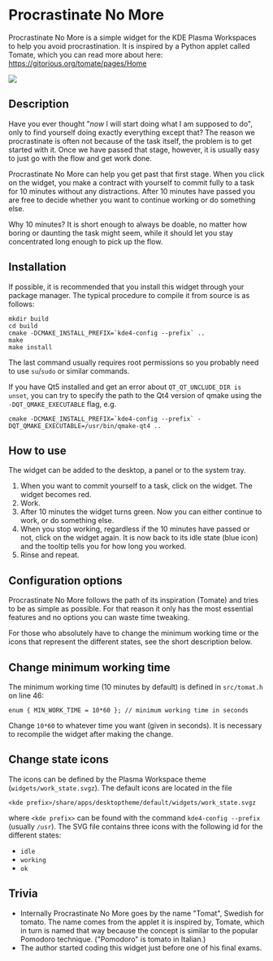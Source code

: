 Procrastinate No More
=====================

Procrastinate No More is a simple widget for the KDE Plasma Workspaces to help you avoid 
procrastination. It is inspired by a Python applet called Tomate, which you can read more
about here: https://gitorious.org/tomate/pages/Home

![](http://kde-apps.org/CONTENT/content-pre3/142783-3.png)


Description
-----------

Have you ever thought "_now_ I will start doing what I am supposed to do", only to find 
yourself doing exactly everything except that? The reason we procrastinate is often not
because of the task itself, the problem is to get started with it. Once we have passed
that stage, however, it is usually easy to just go with the flow and get work done.

Procrastinate No More can help you get past that first stage. When you click on the
widget, you make a contract with yourself to commit fully to a task for 10 minutes without 
any distractions. After 10 minutes have passed you are free to decide whether you want to 
continue working or do something else.

Why 10 minutes? It is short enough to always be doable, no matter how boring or daunting
the task might seem, while it should let you stay concentrated long enough to pick up the
flow.


Installation
------------

If possible, it is recommended that you install this widget through your package manager.
The typical procedure to compile it from source is as follows:

    mkdir build
    cd build
    cmake -DCMAKE_INSTALL_PREFIX=`kde4-config --prefix` ..
    make
    make install

The last command usually requires root permissions so you probably need to use `su`/`sudo`
or similar commands.

If you have Qt5 installed and get an error about `QT_QT_UNCLUDE_DIR is unset`, you can try
to specify the path to the Qt4 version of qmake using the `-DQT_QMAKE_EXECUTABLE` flag,
e.g.

    cmake -DCMAKE_INSTALL_PREFIX=`kde4-config --prefix` -DQT_QMAKE_EXECUTABLE=/usr/bin/qmake-qt4 ..


How to use
----------

The widget can be added to the desktop, a panel or to the system tray.

1. When you want to commit yourself to a task, click on the widget. The widget becomes red.
2. Work.
3. After 10 minutes the widget turns green. Now you can either continue to work, or do
something else.
4. When you stop working, regardless if the 10 minutes have passed or not, click on the 
widget again. It is now back to its idle state (blue icon) and the tooltip tells you for
how long you worked.
5. Rinse and repeat.


Configuration options
---------------------

Procrastinate No More follows the path of its inspiration (Tomate) and tries to be as
simple as possible. For that reason it only has the most essential features and no
options you can waste time tweaking.

For those who absolutely have to change the minimum working time or the icons that 
represent the different states, see the short description below.


Change minimum working time
---------------------------

The minimum working time (10 minutes by default) is defined in `src/tomat.h` on line 46:

    enum { MIN_WORK_TIME = 10*60 }; // minimum working time in seconds

Change `10*60` to whatever time you want (given in seconds). It is necessary to recompile
the widget after making the change.


Change state icons
------------------

The icons can be defined by the Plasma Workspace theme (`widgets/work_state.svgz`).
The default icons are located in the file

    <kde prefix>/share/apps/desktoptheme/default/widgets/work_state.svgz

where `<kde prefix>` can be found with the command `kde4-config --prefix` (usually `/usr`).
The SVG file contains three icons with the following id for the different states:

- `idle`
- `working`
- `ok`


Trivia
------

- Internally Procrastinate No More goes by the name "Tomat", Swedish for tomato. The name
comes from the applet it is inspired by, Tomate, which in turn is named that way because
the concept is similar to the popular Pomodoro technique. ("Pomodoro" is tomato in
Italian.)
- The author started coding this widget just before one of his final exams.
